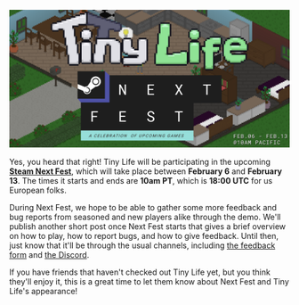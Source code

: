 ![](media/news/NextFest2023.png)

Yes, you heard that right! Tiny Life will be participating in the upcoming **[Steam Next Fest](https://store.steampowered.com/sale/nextfest)**, which will take place between **February 6** and **February 13**. The times it starts and ends are **10am PT**, which is **18:00 UTC** for us European folks.

During Next Fest, we hope to be able to gather some more feedback and bug reports from seasoned and new players alike through the demo. We'll publish another short post once Next Fest starts that gives a brief overview on how to play, how to report bugs, and how to give feedback. Until then, just know that it'll be through the usual channels, including [the feedback form](https://tinylifegame.com/feedback) and [the Discord](https://ellpeck.de/discord).

If you have friends that haven't checked out Tiny Life yet, but you think they'll enjoy it, this is a great time to let them know about Next Fest and Tiny Life's appearance!
